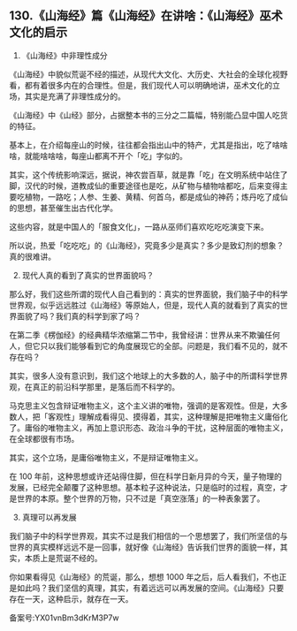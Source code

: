 ## 130.《山海经》篇《山海经》在讲啥：《山海经》巫术文化的启示
1. 《山海经》中非理性成分


《山海经》中貌似荒诞不经的描述，从现代大文化、大历史、大社会的全球化视野看，都有着很多内在的合理性。但是，我们现代人可以明确地讲，巫术文化的立场，其实是充满了非理性成分的。


《山海经》中《山经》部分，占据整本书的三分之二篇幅，特别能凸显中国人吃货的特征。


基本上，在介绍每座山的时候，往往都会指出山中的特产，尤其是指出，吃了啥啥啥，就能啥啥啥，每座山都离不开个「吃」字似的。


其实，这个传统影响深远，据说，神农尝百草，就是靠「吃」在文明系统中站住了脚，汉代的时候，道教成仙的重要途径也是吃，从矿物与植物啥都吃，后来变得主要吃植物，一路吃；人参、生姜、黄精、何首乌，都是成仙的神药；炼丹吃了成仙的思想，甚至催生出古代化学。


这些内容，就是中国人的「服食文化」，一路从巫师们喜欢吃吃吃演变下来。


所以说，热爱「吃吃吃」的《山海经》，究竟多少是真实？多少是致幻剂的想象？真的很难讲。


2. 现代人真的看到了真实的世界面貌吗？


那么好，我们这些所谓的现代人自己看到的：真实的世界面貌，我们脑子中的科学世界观，似乎远远胜过《山海经》等原始人，但是，现代人真的就看到了真实的世界面貌了吗？我们真的科学到家了吗？


在第二季《楞伽经》的经典精华浓缩第二节中，我曾经讲：世界从来不欺骗任何人，但它只以我们能够看到它的角度展现它的全部。问题是，我们看不见的，就不存在吗？


其实，很多人没有意识到，我们这个地球上的大多数的人，脑子中的所谓科学世界观，在真正的前沿科学那里，是落后而不科学的。


马克思主义包含辩证唯物主义，这个主义讲的唯物，强调的是客观性。但是，大多数人，把「客观性」理解成看得见、摸得着，其实，这种理解是把唯物主义庸俗化了。庸俗的唯物主义，再加上意识形态、政治斗争的干扰，这种层面的唯物主义，在全球都很有市场。


其实，这个立场，是庸俗唯物主义，不是辩证唯物主义。


在 100 年前，这种思想或许还站得住脚，但在科学日新月异的今天，量子物理的发展，已经完全颠覆了这种思想。基本粒子这种说法，只是临时的过程，真空，才是世界的本原。整个世界的万物，只不过是「真空涨落」的一种表象罢了。


3. 真理可以再发展


我们脑子中的科学世界观，其实不过是我们相信的一个思想罢了，我们所坚信的与世界的真实模样远远不是一回事，就好像《山海经》告诉我们世界的面貌一样，其实，本质上是荒诞不经的。


你如果看得见《山海经》的荒诞，那么，想想 1000 年之后，后人看我们，不也正是如此吗？我们坚信的真理，其实，有着远远可以再发展的空间。《山海经》只要存在一天，这种启示，就存在一天。


备案号:YX01vnBm3dKrM3P7w

